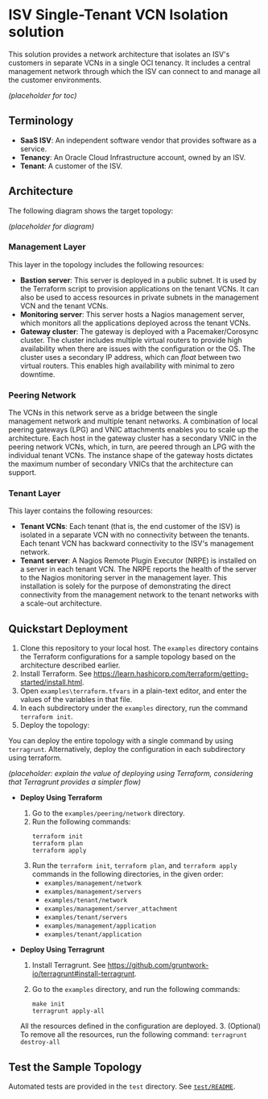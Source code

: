 ISV Single-Tenant VCN Isolation solution
========================================

This solution provides a network architecture that isolates an ISV's customers in separate VCNs in a single OCI tenancy. It includes a central management network through which the ISV can connect to and manage all the customer environments.

*(placeholder for toc)*

## Terminology

* **SaaS ISV**: An independent software vendor that provides software as a service.
* **Tenancy**: An Oracle Cloud Infrastructure account, owned by an ISV.
* **Tenant**: A customer of the ISV.

## Architecture

The following diagram shows the target topology:

*(placeholder for diagram)*

### Management Layer
This layer in the topology includes the following resources:
-  **Bastion server**:	This server is deployed in a public subnet. It is used by the Terraform script to provision applications on the tenant VCNs. It can also be used to access resources in private subnets in the management VCN and the tenant VCNs.
-  **Monitoring server**: This server hosts a Nagios management server, which monitors all the applications deployed across the tenant VCNs.
-  **Gateway cluster**: The gateway is deployed with a Pacemaker/Corosync cluster. The cluster includes multiple virtual routers to provide high availability when there are issues with the configuration or the OS. The cluster uses a secondary IP address, which can *float* between two virtual routers. This enables high availability with minimal to zero downtime.

### Peering Network
The VCNs in this network serve as a bridge between the single management network and multiple tenant networks. A combination of local peering gateways (LPG) and VNIC attachments enables you to scale up the architecture. Each host in the gateway cluster has a secondary VNIC in the peering network VCNs, which, in turn, are peered through an LPG with the individual tenant VCNs. The instance shape of the gateway hosts dictates the maximum number of secondary VNICs that the architecture can support.

### Tenant Layer
This layer contains the following resources:
- **Tenant VCNs**: Each tenant (that is, the end customer of the ISV) is isolated in a separate VCN with no connectivity between the tenants. Each tenant VCN has backward connectivity to the ISV's management network.
- **Tenant server**: A Nagios Remote Plugin Executor (NRPE) is installed on a server in each tenant VCN. The NRPE reports the health of the server to the Nagios monitoring server in the management layer. This installation is solely for the purpose of demonstrating the direct connectivity from the management network to the tenant networks with a scale-out architecture.


## Quickstart Deployment

1. Clone this repository to your local host. The `examples` directory contains the Terraform configurations for a sample topology based on the architecture described earlier. 
2. Install Terraform. See https://learn.hashicorp.com/terraform/getting-started/install.html.
3. Open `examples\terraform.tfvars` in a plain-text editor, and enter the values of the variables in that file.
4. In each subdirectory under the `examples` directory, run the command `terraform init`.
5. Deploy the topology:
    
You can deploy the entire topology with a single command by using `terragrunt`. Alternatively, deploy the configuration in each subdirectory using terraform.

*(placeholder: explain the value of deploying using Terraform, considering that Terragrunt provides a simpler flow)*

-   **Deploy Using Terraform**

	1. Go to the `examples/peering/network` directory.
	2. Run the following commands:
    	```
    	terraform init
    	terraform plan
    	terraform apply
    	```
	3. Run the `terraform init`, `terraform plan`, and `terraform apply` commands in the following directories, in the given order:
    	- `examples/management/network`
    	- `examples/management/servers`
    	- `examples/tenant/network`
    	- `examples/management/server_attachment`
    	- `examples/tenant/servers`
    	- `examples/management/application`
    	- `examples/tenant/application`

-   **Deploy Using Terragrunt**

	1. Install Terragrunt. See https://github.com/gruntwork-io/terragrunt#install-terragrunt.
	2. Go to the `examples` directory, and run the following commands:

	    ```
    	make init
	    terragrunt apply-all
	    ```
	All the resources defined in the configuration are deployed.
	3. (Optional) To remove all the resources, run the following command:
	    ```
	    terragrunt destroy-all
	    ```

## Test the Sample Topology

Automated tests are provided in the `test` directory. See [`test/README`](test/README.md).